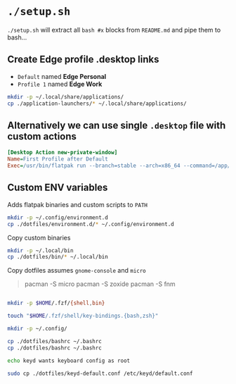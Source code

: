 # `./setup.sh`

`./setup.sh` will extract all `bash #x` blocks from `README.md` and pipe them to bash...

## Create Edge profile .desktop links

- `Default` named **Edge Personal**
- `Profile 1` named **Edge Work**

```bash #x
mkdir -p ~/.local/share/applications/
cp ./application-launchers/* ~/.local/share/applications/
```


## Alternatively we can use single `.desktop` file  with custom actions
```ini
[Desktop Action new-private-window]
Name=First Profile after Default
Exec=/usr/bin/flatpak run --branch=stable --arch=x86_64 --command=/app/bin/edge com.microsoft.Edge --profile-directory="CUSTOM PROFILE DIR
```
## Custom ENV variables

Adds flatpak binaries and custom scripts to `PATH`

```bash #x
mkdir -p ~/.config/environment.d
cp ./dotfiles/environment.d/* ~/.config/environment.d
```

Copy custom binaries 

```bash #x
mkdir -p ~/.local/bin
cp ./dotfiles/bin/* ~/.local/bin
```

Copy dotfiles assumes `gnome-console` and `micro`

>   pacman -S micro 
>   pacman -S zoxide
>   pacman -S fnm


```bash #x

mkdir -p $HOME/.fzf/{shell,bin}

touch "$HOME/.fzf/shell/key-bindings.{bash,zsh}"

mkdir -p ~/.config/

cp ./dotfiles/bashrc ~/.bashrc
cp ./dotfiles/bashrc ~/.bashrc

echo keyd wants keyboard config as root

sudo cp ./dotfiles/keyd-default.conf /etc/keyd/default.conf

```

